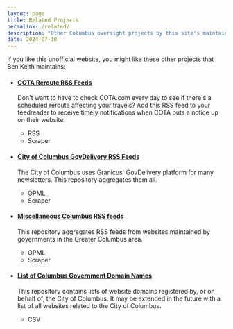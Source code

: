 ```yaml
---
layout: page
title: Related Projects
permalink: /related/
description: "Other Columbus oversight projects by this site's maintainer."
date: 2024-07-10
---
```


If you like this unofficial website, you might like these other projects that Ben Keith maintains:

<ul class="usa-collection">
  <li class="usa-collection__item">
    <div class="usa-collection__body">
      <h4 class="usa-collection__heading">
        <a
          class="usa-link usa-link--external"
          href="https://github.com/benlk/cota-reroute-pdf-rss"
          >COTA Reroute RSS Feeds</a
        >
      </h4>
      <p class="usa-collection__description">
        Don't want to have to check COTA.com every day to see if there's a scheduled reroute affecting your travels? Add this RSS feed to your feedreader to receive timely notifications when COTA puts a notice up on their website.
      </p>
      <ul class="usa-collection__meta" aria-label="Topics">
        <li class="usa-collection__meta-item usa-tag">RSS</li>
        <li class="usa-collection__meta-item usa-tag">Scraper</li>
      </ul>
    </div>
  </li>

  <li class="usa-collection__item">
    <div class="usa-collection__body">
      <h4 class="usa-collection__heading">
        <a
          class="usa-link usa-link--external"
          href="https://github.com/benlk/columbus-govdelivery-rss"
          >City of Columbus GovDelivery RSS Feeds</a
        >
      </h4>
      <p class="usa-collection__description">
        The City of Columbus uses Granicus' GovDelivery platform for many newsletters. This repository aggregates them all.
      </p>
      <ul class="usa-collection__meta" aria-label="Topics">
        <li class="usa-collection__meta-item usa-tag">OPML</li>
        <li class="usa-collection__meta-item usa-tag">Scraper</li>
      </ul>
    </div>
  </li>

  <li class="usa-collection__item">
    <div class="usa-collection__body">
      <h4 class="usa-collection__heading">
        <a
          class="usa-link usa-link--external"
          href="https://github.com/benlk/columbus-misc-rss"
          >Miscellaneous Columbus RSS feeds</a
        >
      </h4>
      <p class="usa-collection__description">
        This repository aggregates RSS feeds from websites maintained by governments in the Greater Columbus area.
      </p>
      <ul class="usa-collection__meta" aria-label="Topics">
        <li class="usa-collection__meta-item usa-tag">OPML</li>
        <li class="usa-collection__meta-item usa-tag">Scraper</li>
      </ul>
    </div>
  </li>

  <li class="usa-collection__item">
    <div class="usa-collection__body">
      <h4 class="usa-collection__heading">
        <a
          class="usa-link usa-link--external"
          href="https://github.com/benlk/columbus-gov-websites"
          >List of Columbus Government Domain Names</a
        >
      </h4>
      <p class="usa-collection__description">
        This repository contains lists of website domains registered by, or on behalf of, the City of Columbus. It may be extended in the future with a list of all websites related to the City of Columbus.
      </p>
      <ul class="usa-collection__meta" aria-label="Topics">
        <li class="usa-collection__meta-item usa-tag">CSV</li>
      </ul>
    </div>
  </li>
</ul>

